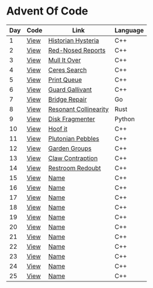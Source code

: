 # Advent Of Code 

| Day | Code | Link | Language |
| -------- | -------- | -------- | ------- |
| 1 | [View](day1) | [Historian Hysteria](https://adventofcode.com/2024/day/1) | C++ |
| 2 | [View](day2) | [Red-Nosed Reports](https://adventofcode.com/2024/day/2) | C++ |
| 3 | [View](day3) | [Mull It Over](https://adventofcode.com/2024/day/3) | C++ |
| 4 | [View](day4) | [Ceres Search](https://adventofcode.com/2024/day/4) | C++ |
| 5 | [View](day5) | [Print Queue](https://adventofcode.com/2024/day/5) | C++ |
| 6 | [View](day6) | [Guard Gallivant](https://adventofcode.com/2024/day/6) | C++ |
| 7 | [View](day7) | [Bridge Repair](https://adventofcode.com/2024/day/7) | Go |
| 8 | [View](day8) | [Resonant Collinearity](https://adventofcode.com/2024/day/8) | Rust |
| 9 | [View](day9) | [Disk Fragmenter](https://adventofcode.com/2024/day/9) | Python |
| 10 | [View](day10) | [Hoof it](https://adventofcode.com/2024/day/10) | C++ |
| 11 | [View](day11) | [Plutonian Pebbles](https://adventofcode.com/2024/day/11) | C++ |
| 12 | [View](day12) | [Garden Groups](https://adventofcode.com/2024/day/12) | C++ |
| 13 | [View](day13) | [Claw Contraption](https://adventofcode.com/2024/day/13) | C++ |
| 14 | [View](day14) | [Restroom Redoubt](https://adventofcode.com/2024/day/14) | C++ |
| 15 | [View](day15) | [Name](https://adventofcode.com/2024/day/15) | C++ |
| 16 | [View](day16) | [Name](https://adventofcode.com/2024/day/16) | C++ |
| 17 | [View](day17) | [Name](https://adventofcode.com/2024/day/17) | C++ |
| 18 | [View](day18) | [Name](https://adventofcode.com/2024/day/18) | C++ |
| 19 | [View](day19) | [Name](https://adventofcode.com/2024/day/19) | C++ |
| 20 | [View](day20) | [Name](https://adventofcode.com/2024/day/20) | C++ |
| 21 | [View](day21) | [Name](https://adventofcode.com/2024/day/21) | C++ |
| 22 | [View](day22) | [Name](https://adventofcode.com/2024/day/22) | C++ |
| 23 | [View](day23) | [Name](https://adventofcode.com/2024/day/23) | C++ |
| 24 | [View](day24) | [Name](https://adventofcode.com/2024/day/24) | C++ |
| 25 | [View](day25) | [Name](https://adventofcode.com/2024/day/25) | C++ |
